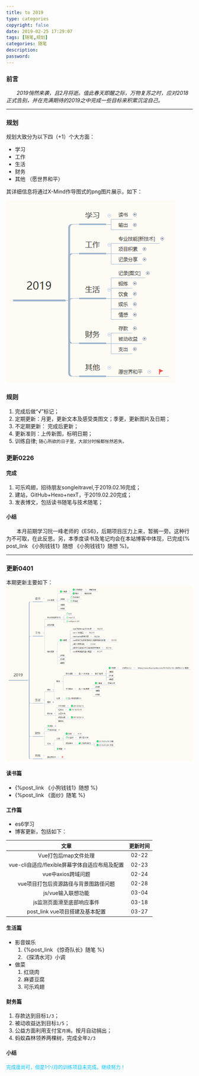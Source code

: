 ```yaml
---
title: to 2019
type: categories
copyright: false
date: 2019-02-25 17:29:07
tags: [随笔,规划]
categories: 随笔
description: 
password: 
---
```

### 前言
&emsp;&emsp;*2019悄然来袭，且2月将逝。值此春天即醒之际，万物复苏之时，应对2018正式告别，并在充满期待的2019之中完成一些目标来积累沉淀自己。*
<!--more-->
---
### 规划
规划大致分为以下四（+1）个大方面：
- 学习
- 工作
- 生活
- 财务
- 其他 （愿世界和平）

其详细信息将通过X-Mind作导图式的png图片展示，如下：

![2019规划](/images/posts/2019.png '2019个人规划')

### 规则
1. 完成后做“√”标记；
2. 定期更新：月更，更新文本及感受类图文；季更，更新图片及日期；
3. 不定期更新： 完成后更新；
4. 更新准则：上传新图，标明日期；
5. 训练自律;
`随心所欲的日子里，大部分时候都怅然若失。`

### 更新0226
#### 完成
1. 可乐鸡翅，招待朋友songleitravel,于2019.02.16完成；
2. 建站，GitHub+Hexo+nexT，于2019.02.20完成；
3. 发表博文，包括读书随笔与技术随笔；

#### 小结
&emsp;&emsp;本月前期学习阮一峰老师的《ES6》，后期项目压力上来，暂搁一旁。这种行为不可取，在此反思。另，本季度读书及笔记均会在本站博客中体现，已完成{% post_link 《小狗钱钱1》随想 《小狗钱钱1》随想 %}。

---------
### 更新0401
本期更新主要如下：
![2019-1季度](/images/posts/2019-1季度.png '2019-1季度')
#### 读书篇
- {%post_link 《小狗钱钱1》随想  %}
- {%post_link 《面纱》随笔  %}

#### 工作篇
- es6学习
- 博客更新，包括如下：

| 文章 | 更新时间 |
|:----:|:----:|
|Vue打包后map文件处理 |02-22|
|vue-cli自适应/flexible屏幕字体自适应布局及配置 |02-23|
|vue中axios跨域问题 |02-24|
|vue项目打包后资源路径与背景图路径问题 |02-28|
|js/vue输入联想功能|03-04|
|js监测页面滑至底部响应事件|03-18|
|post_link vue项目搭建及基本配置 |03-27|

#### 生活篇
- 影音娱乐
	1. {%post_link 《惊奇队长》随笔  %}
	2. 《探清水河》小调
- 做菜
	1. 红烧肉
	2. 麻婆豆腐
	3. 可乐鸡翅
	
#### 财务篇
1. 存款达到目标`1/3`；
2. 被动收益达到目标`1/5`；
3. 公益方面利用支付宝`月捐`，按月自动捐出；
4. 蚂蚁森林领养两棵树，完成全年`2/3`

#### 小结
<font size=2 color=deepskyblue>完成度尚可，但是1个/月的训练项目未完成。继续努力！</font>










